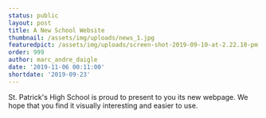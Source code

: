 ```yaml
---
status: public
layout: post
title: A New School Website
thumbnail: /assets/img/uploads/news_1.jpg
featuredpict: /assets/img/uploads/screen-shot-2019-09-10-at-2.22.10-pm.png
order: 999
author: marc_andre_daigle
date: '2019-11-06 00:11:00'
shortdate: '2019-09-23'
---
```

St. Patrick's High School is proud to present to you its new webpage. We hope that you find it visually interesting and easier to use.
